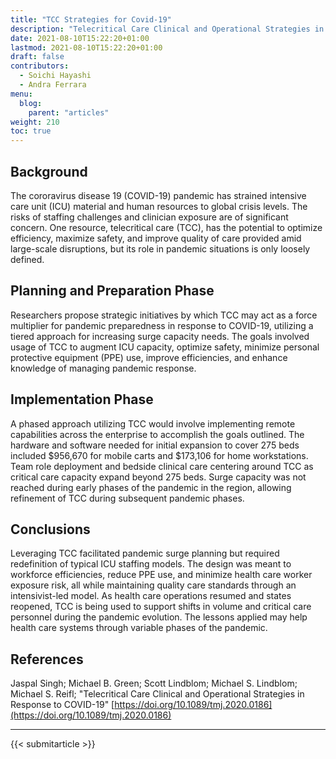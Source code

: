 ```yaml
---
title: "TCC Strategies for Covid-19"
description: "Telecritical Care Clinical and Operational Strategies in Response to COVID-19"
date: 2021-08-10T15:22:20+01:00
lastmod: 2021-08-10T15:22:20+01:00
draft: false
contributors:
  - Soichi Hayashi
  - Andra Ferrara
menu:
  blog:
    parent: "articles"
weight: 210
toc: true
---
```


## Background
The cororavirus disease 19 (COVID-19) pandemic has strained intensive care unit (ICU) material and human resources to global crisis levels. The risks of staffing challenges and clinician exposure are of significant concern. One resource, telecritical care (TCC), has the potential to optimize efficiency, maximize safety, and improve quality of care provided amid large-scale disruptions, but its role in pandemic situations is only loosely defined.

## Planning and Preparation Phase
Researchers propose strategic initiatives by which TCC may act as a force multiplier for pandemic preparedness in response to COVID-19, utilizing a tiered approach for increasing surge capacity needs. The goals involved usage of TCC to augment ICU capacity, optimize safety, minimize personal protective equipment (PPE) use, improve efficiencies, and enhance knowledge of managing pandemic response.

## Implementation Phase
A phased approach utilizing TCC would involve implementing remote capabilities across the enterprise to accomplish the goals outlined. The hardware and software needed for initial expansion to cover 275 beds included $956,670 for mobile carts and $173,106 for home workstations. Team role deployment and bedside clinical care centering around TCC as critical care capacity expand beyond 275 beds. Surge capacity was not reached during early phases of the pandemic in the region, allowing refinement of TCC during subsequent pandemic phases.

## Conclusions
Leveraging TCC facilitated pandemic surge planning but required redefinition of typical ICU staffing models. The design was meant to workforce efficiencies, reduce PPE use, and minimize health care worker exposure risk, all while maintaining quality care standards through an intensivist-led model. As health care operations resumed and states reopened, TCC is being used to support shifts in volume and critical care personnel during the pandemic evolution. The lessons applied may help health care systems through variable phases of the pandemic.

## References

Jaspal Singh; Michael B. Green; Scott Lindblom; Michael S. Lindblom; Michael S. Reifl; "Telecritical Care Clinical and Operational Strategies in Response to COVID-19" [https://doi.org/10.1089/tmj.2020.0186](https://doi.org/10.1089/tmj.2020.0186)

-----------------------------------------------

{{< submitarticle >}}
